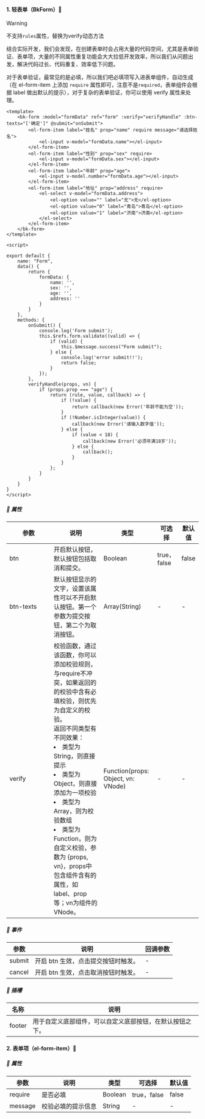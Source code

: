 #### 1. 轻表单（BkForm）🎹

> [!Warning]
>
>  不支持`rules`属性，替换为verify动态方法

结合实际开发，我们会发现，在创建表单时会占用大量的代码空间，尤其是表单验证、表单项，大量的不同属性重复功能会大大拉低开发效率，所以我们从问题出发，解决代码过长、代码重复、效率低下问题。

对于表单验证，最常见的是必填，所以我们吧必填项写入进表单组件，自动生成（在 el-form-item 上添加 `require` 属性即可，注意不是`required`，表单组件会根据 label 做出默认的提示），对于复杂的表单验证，你可以使用 verify 属性来处理。

```vue
<template>
    <bk-form :model="formData" ref="form" :verify="verifyHandle" :btn-texts="['确定']" @submit="onSubmit">
        <el-form-item label="姓名" prop="name" require message="请选择姓名">
            <el-input v-model="formData.name"></el-input>
        </el-form-item>
        <el-form-item label="性别" prop="sex" require>
            <el-input v-model="formData.sex"></el-input>
        </el-form-item>
        <el-form-item label="年龄" prop="age">
            <el-input v-model.number="formData.age"></el-input>
        </el-form-item>
        <el-form-item label="地址" prop="address" require>
            <el-select v-model="formData.address">
                <el-option value="" label="无">无</el-option>
                <el-option value="0" label="青岛">青岛</el-option>
                <el-option value="1" label="济南">济南</el-option>
            </el-select>
        </el-form-item>
    </bk-form>
</template>

<script>

export default {
    name: "Form",
    data() {
        return {
            formData: {
                name: '',
                sex: '',
                age: '',
                address: ''
            }
        }
    },
    methods: {
        onSubmit() {
            console.log('Form submit');
            this.$refs.form.validate((valid) => {
                if (valid) {
                    this.$message.success("Form submit");
                } else {
                    console.log('error submit!!');
                    return false;
                }
            });
        },
        verifyHandle(props, vn) {
            if (props.prop === "age") {
                return (rule, value, callback) => {
                    if (!value) {
                        return callback(new Error('年龄不能为空'));
                    }
                    if (!Number.isInteger(value)) {
                        callback(new Error('请输入数字值'));
                    } else {
                        if (value < 18) {
                            callback(new Error('必须年满18岁'));
                        } else {
                            callback();
                        }
                    }
                };
            }
        }
    }
}
</script>
```



##### 📃 属性

| 参数<div style="width: 100px"></div> | 说明                                                         | 类型                               | 可选择      | 默认值 |
| ------------------------------------ | ------------------------------------------------------------ | ---------------------------------- | ----------- | ------ |
| btn                                  | 开启默认按钮，默认按钮包括取消和提交。                       | Boolean                            | true，false | false  |
| btn-texts                            | 默认按钮显示的文字，设置该属性可以不开启默认按钮。第一个参数为提交按钮，第二个为取消按钮。 | Array(String)                      | -           | -      |
| verify                               | 校验函数，通过该函数，你可以添加校验规则，与require不冲突，如果返回的的校验中含有必填校验，则优先为自定义的校验。<br />返回不同类型有不同效果：<li>类型为 String，则直接提示</li><li>类型为 Object，则直接添加为一项校验</li><li>类型为 Array，则为校验数组</li><li>类型为 Function，则为自定义校验，参数为 {props, vn}，props中包含组件含有的属性，如label、prop等；vn为组件的VNode。</li> | Function(props: Object, vn: VNode) | -           | -      |

##### 🔗 事件

| 参数   | 说明                                        | 回调参数 |
| ------ | ------------------------------------------- | ------- |
| submit | 开启 btn 生效，点击提交按钮时触发。 | - |
| cancel | 开启 btn 生效，点击取消按钮时触发。 | - |

##### 🎨 插槽

| 名称   | 说明                                                     |
| ------ | -------------------------------------------------------- |
| footer | 用于自定义底部组件，可以自定义底部按钮，在默认按钮之下。 |



#### 2. 表单项（el-form-item）🎹

##### 📃 属性

| 参数    | 说明               | 类型    | 可选择      | 默认值 |
| ------- | ------------------ | ------- | ----------- | ------ |
| require | 是否必填           | Boolean | true，false | false  |
| message | 校验必填的提示信息 | String  | -           | -      |